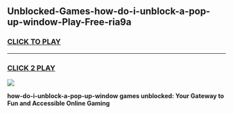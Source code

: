
## Unblocked-Games-how-do-i-unblock-a-pop-up-window-Play-Free-ria9a
<h3>
<a href="https://premium76.site?title=how-do-i-unblock-a-pop-up-window&ref=20M">CLICK TO PLAY</a></h3>
<hr>

<h3>
<a href="https://premium76.site?title=how-do-i-unblock-a-pop-up-window&ref=20M">CLICK 2 PLAY</a>
  
</h3>

<a href="https://premium76.site?title=how-do-i-unblock-a-pop-up-window&ref=19M"><img src="https://clearcache.store/games.png"></a>


**how-do-i-unblock-a-pop-up-window games unblocked: Your Gateway to Fun and Accessible Online Gaming**
